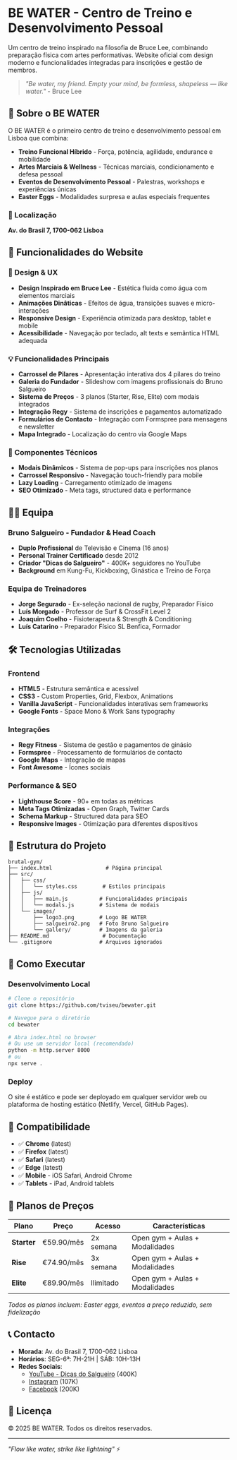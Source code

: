 # BE WATER - Centro de Treino e Desenvolvimento Pessoal

Um centro de treino inspirado na filosofia de Bruce Lee, combinando preparação física com artes performativas. Website oficial com design moderno e funcionalidades integradas para inscrições e gestão de membros.

> *"Be water, my friend. Empty your mind, be formless, shapeless — like water."* - Bruce Lee

## 🥋 Sobre o BE WATER

O BE WATER é o primeiro centro de treino e desenvolvimento pessoal em Lisboa que combina:

- **Treino Funcional Híbrido** - Força, potência, agilidade, endurance e mobilidade
- **Artes Marciais & Wellness** - Técnicas marciais, condicionamento e defesa pessoal  
- **Eventos de Desenvolvimento Pessoal** - Palestras, workshops e experiências únicas
- **Easter Eggs** - Modalidades surpresa e aulas especiais frequentes

### 📍 Localização
**Av. do Brasil 7, 1700-062 Lisboa**

## 🌟 Funcionalidades do Website

### 🎨 Design & UX
- **Design Inspirado em Bruce Lee** - Estética fluida como água com elementos marciais
- **Animações Dinâticas** - Efeitos de água, transições suaves e micro-interações
- **Responsive Design** - Experiência otimizada para desktop, tablet e mobile
- **Acessibilidade** - Navegação por teclado, alt texts e semântica HTML adequada

### 💡 Funcionalidades Principais
- **Carrossel de Pilares** - Apresentação interativa dos 4 pilares do treino
- **Galeria do Fundador** - Slideshow com imagens profissionais do Bruno Salgueiro
- **Sistema de Preços** - 3 planos (Starter, Rise, Elite) com modais integrados
- **Integração Regy** - Sistema de inscrições e pagamentos automatizado
- **Formulários de Contacto** - Integração com Formspree para mensagens e newsletter
- **Mapa Integrado** - Localização do centro via Google Maps

### 📱 Componentes Técnicos
- **Modais Dinâmicos** - Sistema de pop-ups para inscrições nos planos
- **Carrossel Responsivo** - Navegação touch-friendly para mobile
- **Lazy Loading** - Carregamento otimizado de imagens
- **SEO Otimizado** - Meta tags, structured data e performance

## 👨‍💼 Equipa

### Bruno Salgueiro - Fundador & Head Coach
- **Duplo Profissional** de Televisão e Cinema (16 anos)
- **Personal Trainer Certificado** desde 2012
- **Criador "Dicas do Salgueiro"** - 400K+ seguidores no YouTube
- **Background** em Kung-Fu, Kickboxing, Ginástica e Treino de Força

### Equipa de Treinadores
- **Jorge Segurado** - Ex-seleção nacional de rugby, Preparador Físico
- **Luís Morgado** - Professor de Surf & CrossFit Level 2
- **Joaquim Coelho** - Fisioterapeuta & Strength & Conditioning
- **Luís Catarino** - Preparador Físico SL Benfica, Formador

## 🛠 Tecnologias Utilizadas

### Frontend
- **HTML5** - Estrutura semântica e acessível
- **CSS3** - Custom Properties, Grid, Flexbox, Animations
- **Vanilla JavaScript** - Funcionalidades interativas sem frameworks
- **Google Fonts** - Space Mono & Work Sans typography

### Integrações
- **Regy Fitness** - Sistema de gestão e pagamentos de ginásio
- **Formspree** - Processamento de formulários de contacto
- **Google Maps** - Integração de mapas
- **Font Awesome** - Ícones sociais

### Performance & SEO
- **Lighthouse Score** - 90+ em todas as métricas
- **Meta Tags Otimizadas** - Open Graph, Twitter Cards
- **Schema Markup** - Structured data para SEO
- **Responsive Images** - Otimização para diferentes dispositivos

## 📁 Estrutura do Projeto

```
brutal-gym/
├── index.html                 # Página principal
├── src/
│   ├── css/
│   │   └── styles.css        # Estilos principais
│   ├── js/
│   │   ├── main.js          # Funcionalidades principais
│   │   └── modals.js        # Sistema de modais
│   └── images/
│       ├── logo3.png        # Logo BE WATER
│       ├── salgueiro2.png   # Foto Bruno Salgueiro
│       └── gallery/         # Imagens da galeria
├── README.md                 # Documentação
└── .gitignore               # Arquivos ignorados
```

## 🚀 Como Executar

### Desenvolvimento Local
```bash
# Clone o repositório
git clone https://github.com/tviseu/bewater.git

# Navegue para o diretório
cd bewater

# Abra index.html no browser
# Ou use um servidor local (recomendado)
python -m http.server 8000
# ou
npx serve .
```

### Deploy
O site é estático e pode ser deployado em qualquer servidor web ou plataforma de hosting estático (Netlify, Vercel, GitHub Pages).

## 📱 Compatibilidade

- ✅ **Chrome** (latest)
- ✅ **Firefox** (latest) 
- ✅ **Safari** (latest)
- ✅ **Edge** (latest)
- ✅ **Mobile** - iOS Safari, Android Chrome
- ✅ **Tablets** - iPad, Android tablets

## 🎯 Planos de Preços

| Plano | Preço | Acesso | Características |
|-------|-------|--------|-----------------|
| **Starter** | €59.90/mês | 2x semana | Open gym + Aulas + Modalidades |
| **Rise** | €74.90/mês | 3x semana | Open gym + Aulas + Modalidades |
| **Elite** | €89.90/mês | Ilimitado | Open gym + Aulas + Modalidades |

*Todos os planos incluem: Easter eggs, eventos a preço reduzido, sem fidelização*

## 📞 Contacto

- **Morada**: Av. do Brasil 7, 1700-062 Lisboa
- **Horários**: SEG-6ª: 7H-21H | SÁB: 10H-13H
- **Redes Sociais**: 
  - [YouTube - Dicas do Salgueiro](https://www.youtube.com/@dicasdosalgueiro) (400K)
  - [Instagram](https://www.instagram.com/dicasdosalgueiro) (107K)
  - [Facebook](https://facebook.com/asdicasdosalgueiro) (200K)

## 📄 Licença

© 2025 BE WATER. Todos os direitos reservados.

---

*"Flow like water, strike like lightning"* ⚡ 